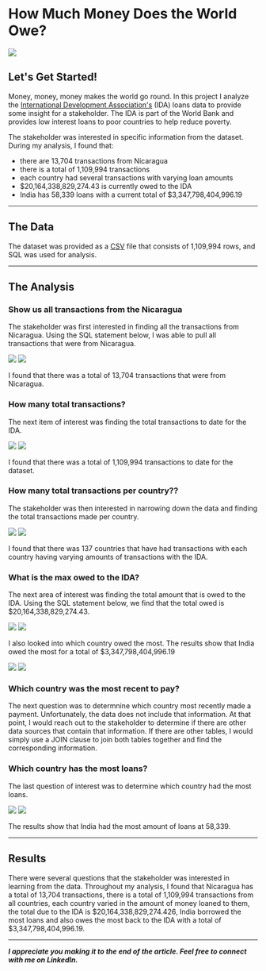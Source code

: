 # How Much Money Does the World Owe?

<img src="images/SQL_Banking_Cover.png"/>

## Let's Get Started!

Money, money, money makes the world go round. In this project I analyze the [International Development Association's](https://ida.worldbank.org/en/what-is-ida) (IDA) loans data to provide some insight for a stakeholder. The IDA is part of the World Bank and provides low interest loans to poor countries to help reduce poverty.

The stakeholder was interested in specific information from the dataset. During my analysis, I found that: 

  - there are 13,704 transactions from Nicaragua
  - there is a total of 1,109,994 transactions
  - each country had several transactions with varying loan amounts
  - $20,164,338,829,274.43 is currently owed to the IDA
  - India has 58,339 loans with a current total of $3,347,798,404,996.19

---

## The Data

The dataset was provided as a [CSV](https://finances.worldbank.org/Loans-and-Credits/IDA-Statement-Of-Credits-and-Grants-Historical-Dat/tdwh-3krx) file that consists of 1,109,994 rows, and SQL was used for analysis.

---

## The Analysis

### Show us all transactions from the Nicaragua

The stakeholder was first interested in finding all the transactions from Nicaragua. Using the SQL statement below, I was able to pull all transactions that were from Nicaragua. 

<img src="images/SQL_Banking_Nicaragua.png"/>
<img src="images/SQL_Banking Nicaragua_results.png"/>

I found that there was a total of 13,704 transactions that were from Nicaragua.

### How many total transactions? 

The next item of interest was finding the total transactions to date for the IDA. 

<img src="images/SQL_Banking_Total_Transactitons.png"/>
<img src="images/SQL_Banking_Total_Transactitons_Results.png"/>

I found that there was a total of 1,109,994 transactions to date for the dataset.

### How many total transactions per country?? 

The stakeholder was then interested in narrowing down the data and finding the total transactions made per country.

<img src="images/SQL_transactions_country.png"/>
<img src="images/SQL_transactions_country_results.png"/>

I found that there was 137 countries that have had transactions with each country having varying amounts of transactions with the IDA.

### What is the max owed to the IDA?

The next area of interest was finding the total amount that is owed to the IDA. Using the SQL statement below, we find that the total owed is $20,164,338,829,274.43.

<img src="images/SQL_banking_total_owed.png"/>
<img src="images/SQL_banking_total_owed_results.png"/>


I also looked into which country owed the most. The results show that India owed the most for a total of $3,347,798,404,996.19

<img src="images/SQL_banking_highest_owed_country.png"/>
<img src="images/SQL_banking_highest_owed_country_results.png"/>

### Which country was the most recent to pay?

The next question was to determnine which country most recently made a payment. Unfortunately, the data does not include that information. At that point, I would reach out to the stakeholder to determine if there are other data sources that contain that information. If there are other tables, I would simply use a JOIN clause to join both tables together and find the corresponding information. 

### Which country has the most loans? 

The last question of interest was to determine which country had the most loans.

<img src="images/SQL_banking_most_loans.png"/>
<img src="images/SQL_banking_most_loans_results.png"/>

The results show that India had the most amount of loans at 58,339.

---

## Results

There were several questions that the stakeholder was interested in learning from the data. Throughout my analysis, I found that Nicaragua has a total of 13,704 transactions, there is a total of 1,109,994 transactions from all countries, each country varied in the amount of money loaned to them, the total due to the IDA is $20,164,338,829,274.426, India borrowed the most loans and also owes the most back to the IDA with a total of $3,347,798,404,996.19.

---

***I appreciate you making it to the end of the article. Feel free to connect with me on LinkedIn.***
